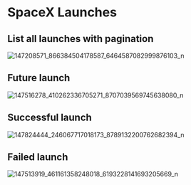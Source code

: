 # SpaceX Launches

## List all launches with pagination
![147208571_866384504178587_6464587082999876103_n](https://user-images.githubusercontent.com/78502563/107125762-5a1a3100-68b4-11eb-87ed-a8035f91c2ca.png)

## Future launch
![147516278_410262336705271_8707039569745638080_n](https://user-images.githubusercontent.com/78502563/107125824-ac5b5200-68b4-11eb-8d68-d8b54a1214c9.png)

## Successful launch
![147824444_246067717018173_8789132200762682394_n](https://user-images.githubusercontent.com/78502563/107125834-b67d5080-68b4-11eb-972f-44771153e458.png)

## Failed launch
![147513919_461161358248018_6193228141693205669_n](https://user-images.githubusercontent.com/78502563/107125839-c301a900-68b4-11eb-9b44-dd1349ce7a39.png)
